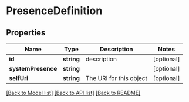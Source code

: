 # PresenceDefinition

## Properties
Name | Type | Description | Notes
------------ | ------------- | ------------- | -------------
**id** | **string** | description | [optional] 
**systemPresence** | **string** |  | [optional] 
**selfUri** | **string** | The URI for this object | [optional] 

[[Back to Model list]](../README.md#documentation-for-models) [[Back to API list]](../README.md#documentation-for-api-endpoints) [[Back to README]](../README.md)


